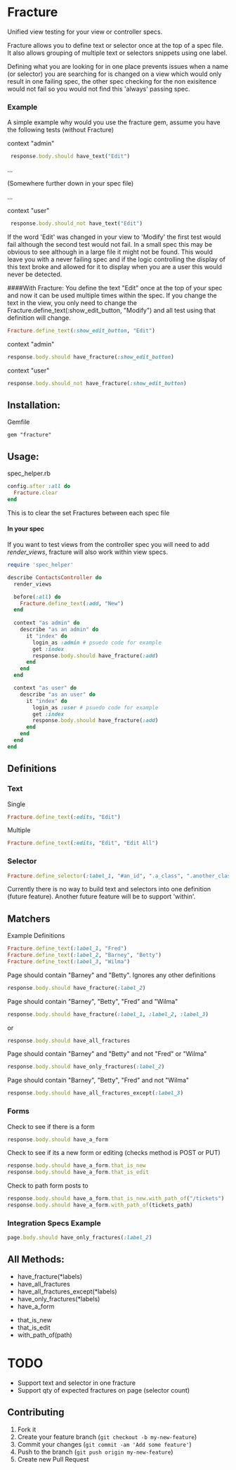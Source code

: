 # Fracture
Unified view testing for your view or controller specs.

Fracture allows you to define text or selector once at the top of a spec file. It also allows grouping of multiple text or selectors snippets using one label.

Defining what you are looking for in one place prevents issues when a name (or selector) you are searching for is changed on a view which would only result in one failing spec, the other spec checking for the non exisitence would not fail so you would not find this 'always' passing spec.


### Example

A simple example why would you use the fracture gem, assume you have the following tests (without Fracture)

context "admin" 
```ruby
 response.body.should have_text("Edit")
```
...

(Somewhere further down in your spec file)

...

context "user" 
```ruby
 response.body.should_not have_text("Edit")
```
If the word 'Edit' was changed in your view to 'Modify' the first test would fail although the second test would not fail. In a small spec this may be obvious to see although in a large file it might not be found. This would leave you with a never failing spec and if the logic controlling the display of this text broke and allowed for it to display when you are a user this would never be detected.

####With Fracture:
You define the text "Edit" once at the top of your spec and now it can be used multiple times within the spec. If you change the text in the view, you only need to change the Fracture.define_text(:show_edit_button, "Modify") and all test using that definition will change.
```ruby
Fracture.define_text(:show_edit_button, "Edit")
```
context "admin"
```ruby
response.body.should have_fracture(:show_edit_button)
```
context "user"
```ruby
response.body.should_not have_fracture(:show_edit_button)
```

## Installation:
Gemfile
``` 
gem "fracture"
```

## Usage:
spec_helper.rb
```ruby
config.after :all do
  Fracture.clear
end
```
This is to clear the set Fractures between each spec file


#### In your spec
If you want to test views from the controller spec you will need to add *render_views*, fracture will also work within view specs.

```ruby
require 'spec_helper'

describe ContactsController do
  render_views

  before(:all) do 
    Fracture.define_text(:add, "New")
  end
    
  context "as admin" do
    describe "as an admin" do
      it "index" do
        login_as :admin # psuedo code for example
        get :index
        response.body.should have_fracture(:add)
      end
    end
  end

  context "as user" do
    describe "as an user" do
      it "index" do
        login_as :user # psuedo code for example
        get :index
        response.body.should have_fracture(:add)
      end
    end
  end
end
```

## Definitions
### Text
Single
```ruby
Fracture.define_text(:edits, "Edit")
```
Multiple
```ruby
Fracture.define_text(:edits, "Edit", "Edit All")
```
### Selector
```ruby
Fracture.define_selector(:label_1, "#an_id", ".a_class", ".another_class")
```

Currently there is no way to build text and selectors into one definition (future feature). Another future feature will be to support 'within'.

## Matchers
Example Definitions
```ruby
Fracture.define_text(:label_1, "Fred")
Fracture.define_text(:label_2, "Barney", "Betty")
Fracture.define_text(:label_3, "Wilma")
```

Page should contain "Barney" and "Betty". Ignores any other definitions
```ruby
response.body.should have_fracture(:label_2)
```

Page should contain "Barney", "Betty", "Fred" and "Wilma"
```ruby
response.body.should have_fracture(:label_1, :label_2, :label_3)
```
or
```ruby
response.body.should have_all_fractures
```

Page should contain "Barney" and "Betty" and not "Fred" or "Wilma"
```ruby
response.body.should have_only_fractures(:label_2)
```

Page should contain "Barney", "Betty", "Fred" and not "Wilma"
```ruby
response.body.should have_all_fractures_except(:label_3)
```

### Forms
Check to see if there is a form
```ruby
response.body.should have_a_form
```
Check to see if its a new form or editing (checks method is POST or PUT)
```ruby
response.body.should have_a_form.that_is_new
response.body.should have_a_form.that_is_edit
```
Check to path form posts to
```ruby
response.body.should have_a_form.that_is_new.with_path_of("/tickets")
response.body.should have_a_form.with_path_of(tickets_path)
```

### Integration Specs Example
```ruby
page.body.should have_only_fractures(:label_2)
```




## All Methods:

* have_fracture(*labels)
* have_all_fractures
* have_all_fractures_except(*labels)
* have_only_fractures(*labels)
* have_a_form
 - that_is_new
 - that_is_edit
 - with_path_of(path)

# TODO

* Support text and selector in one fracture
* Support qty of expected fractures on page (selector count)

## Contributing

1. Fork it
2. Create your feature branch (`git checkout -b my-new-feature`)
3. Commit your changes (`git commit -am 'Add some feature'`)
4. Push to the branch (`git push origin my-new-feature`)
5. Create new Pull Request







